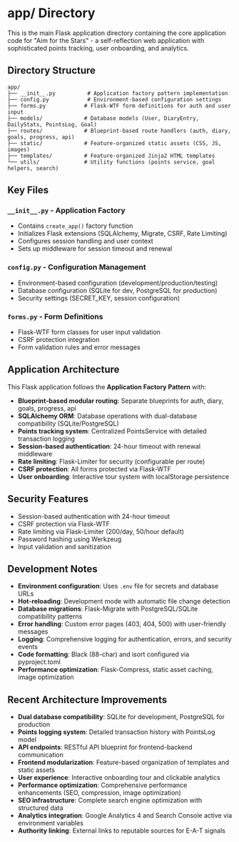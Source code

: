 # app/ Directory

This is the main Flask application directory containing the core application code for "Aim for the Stars" - a self-reflection web application with sophisticated points tracking, user onboarding, and analytics.

## Directory Structure

```
app/
├── __init__.py          # Application factory pattern implementation
├── config.py            # Environment-based configuration settings
├── forms.py            # Flask-WTF form definitions for auth and user input
├── models/             # Database models (User, DiaryEntry, DailyStats, PointsLog, Goal)
├── routes/             # Blueprint-based route handlers (auth, diary, goals, progress, api)
├── static/             # Feature-organized static assets (CSS, JS, images)
├── templates/          # Feature-organized Jinja2 HTML templates
└── utils/              # Utility functions (points service, goal helpers, search)
```

## Key Files

### `__init__.py` - Application Factory
- Contains `create_app()` factory function
- Initializes Flask extensions (SQLAlchemy, Migrate, CSRF, Rate Limiting)
- Configures session handling and user context
- Sets up middleware for session timeout and renewal

### `config.py` - Configuration Management
- Environment-based configuration (development/production/testing)
- Database configuration (SQLite for dev, PostgreSQL for production)
- Security settings (SECRET_KEY, session configuration)

### `forms.py` - Form Definitions
- Flask-WTF form classes for user input validation
- CSRF protection integration
- Form validation rules and error messages

## Application Architecture

This Flask application follows the **Application Factory Pattern** with:
- **Blueprint-based modular routing**: Separate blueprints for auth, diary, goals, progress, api
- **SQLAlchemy ORM**: Database operations with dual-database compatibility (SQLite/PostgreSQL)
- **Points tracking system**: Centralized PointsService with detailed transaction logging
- **Session-based authentication**: 24-hour timeout with renewal middleware
- **Rate limiting**: Flask-Limiter for security (configurable per route)
- **CSRF protection**: All forms protected via Flask-WTF
- **User onboarding**: Interactive tour system with localStorage persistence

## Security Features

- Session-based authentication with 24-hour timeout
- CSRF protection via Flask-WTF
- Rate limiting via Flask-Limiter (200/day, 50/hour default)
- Password hashing using Werkzeug
- Input validation and sanitization

## Development Notes

- **Environment configuration**: Uses `.env` file for secrets and database URLs
- **Hot-reloading**: Development mode with automatic file change detection
- **Database migrations**: Flask-Migrate with PostgreSQL/SQLite compatibility patterns
- **Error handling**: Custom error pages (403, 404, 500) with user-friendly messages
- **Logging**: Comprehensive logging for authentication, errors, and security events
- **Code formatting**: Black (88-char) and isort configured via pyproject.toml
- **Performance optimization**: Flask-Compress, static asset caching, image optimization

## Recent Architecture Improvements

- **Dual database compatibility**: SQLite for development, PostgreSQL for production
- **Points logging system**: Detailed transaction history with PointsLog model
- **API endpoints**: RESTful API blueprint for frontend-backend communication
- **Frontend modularization**: Feature-based organization of templates and static assets
- **User experience**: Interactive onboarding tour and clickable analytics
- **Performance optimization**: Comprehensive performance enhancements (SEO, compression, image optimization)
- **SEO infrastructure**: Complete search engine optimization with structured data
- **Analytics integration**: Google Analytics 4 and Search Console active via environment variables
- **Authority linking**: External links to reputable sources for E-A-T signals